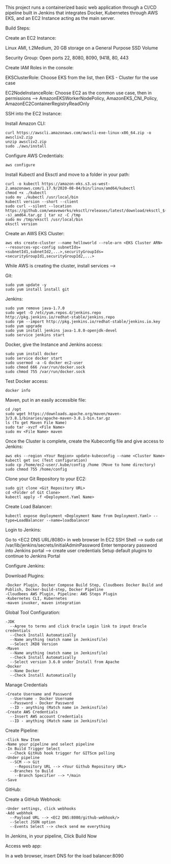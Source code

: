 This project runs a containerized basic web application through a CI/CD pipeline built in Jenkins that integrates Docker, Kubernetes through AWS EKS, and an EC2 Instance acting as the main server.

Build Steps:

Create an EC2 Instance:

  Linux AMI, t.2Medium, 20 GB storage on a General Purpose SSD Volume

  Security Group: Open ports 22, 8080, 8090, 9418, 80, 443
  
Create IAM Roles in the console:

  EKSClusterRole: Choose EKS from the list, then EKS - Cluster for the use case
  
  EC2NodeInstanceRole: Choose EC2 as the common use case, then in permissions --> AmazonEKSWorkerNodePolicy, AmazonEKS_CNI_Policy, AmazonEC2ContainerRegistryReadOnly
  
SSH into the EC2 Instance:

  Install Amazon CLI:
  
    curl https://awscli.amazonaws.com/awscli-exe-linux-x86_64.zip -o awscliv2.zip
    unzip awscliv2.zip
    sudo ./aws/install
    
  Configure AWS Credentials:
    
    aws configure
    
  Install Kubectl and Eksctl and move to a folder in your path:
  
    curl -o kubectl https://amazon-eks.s3.us-west-2.amazonaws.com/1.17.9/2020-08-04/bin/linux/amd64/kubectl
    chmod +x ./kubectl
    sudo mv ./kubectl /usr/local/bin
    kubectl version --short --client
    sudo curl --silent --location https://github.com/weaveworks/eksctl/releases/latest/download/eksctl_$(uname -s)_amd64.tar.gz | tar xz -C /tmp
    sudo mv /tmp/eksctl /usr/local/bin
    eksctl version
    
  Create an AWS EKS Cluster:
  
    aws eks create-cluster --name helloworld --role-arn <EKS Cluster ARN> --resources-vpc-config subnetIds=<subnetId1,subnetId2,...>,securityGroupIds=<securityGroupId1,securityGroupId2,...>
    
  While AWS is creating the cluster, install services -->
  
  Git:
  
    sudo yum update -y
    sudo yum install install git
    
  Jenkins:
  
    sudo yum remove java-1.7.0
    sudo wget -O /etc/yum.repos.d/jenkins.repo http://pkg.jenkins.io/redhat-stable/jenkins.repo
    sudo rpm --import http://pkg.jenkins.io/redhat-stable/jenkins.io.key
    sudo yum upgrade
    sudo yum install jenkins java-1.8.0-openjdk-devel
    sudo service jenkins start
    
  Docker, give the Instance and Jenkins access:
  
    sudo yum install docker
    sudo service docker start
    sudo usermod -a -G docker ec2-user
    sudo chmod 666 /var/run/docker.sock
    sudo chmod 755 /var/run/docker.sock
    
  Test Docker access:
  
    docker info
    
  Maven, put in an easily accessible file:
  
    cd /opt
    sudo wget https://downloads.apache.org/maven/maven-3/3.8.1/binaries/apache-maven-3.8.1-bin.tar.gz
    ls (To get Maven File Name)
    sudo tar -xvzf <File Name>
    sudo mv <File Name> maven
    
  Once the Cluster is complete, create the Kubeconfig file and give access to Jenkins:
  
    aws eks --region <Your Region> update-kubeconfig --name <Cluster Name>
    kubectl get svc (Test configuration)
    sudo cp /home/ec2-user/.kube/config /home (Move to home directory)
    sudo chmod 755 /home/config
    
  Clone your Git Repository to your EC2:
  
    sudo git clone <Git Repository URL>
    cd <Folder of Git Clone>
    kubectl apply -f <Deployment.Yaml Name>
    
  Create Load Balancer:
  
    kubectl expose deployment <Deployment Name from Deployment.Yaml> --type=LoadBalancer --name=loadbalancer
    
Login to Jenkins:
  
  Go to <EC2 DNS URL/8080> in web browser
  In EC2 SSH Shell -->
    sudo cat /var/lib/jenkins/secrets/initialAdminPassword
  Enter temporary password into Jenkins portal --> create user credentials
  Setup default plugins to continue to Jenkins Portal
    
Configure Jenkins:

  Download Plugins:
  
    -Docker Plugin, Docker Compose Build Step, Cloudbees Docker Build and Publish, Docker-build-step, Docker Pipeline
    -Cloudbees AWS Plugin, Pipeline: AWS Steps Plugin
    -Kubernetes CLI, Kubernetes
    -maven invoker, maven integration
    
  Global Tool Configuration:
  
    -JDK
      --Agree to terms and click Oracle Login link to input Oracle credentials
      --Check Install Automatically
      --Name anything (match name in Jenkinsfile)
      --Select JKD8 Version
    -Maven
      --Name anything (match name in Jenkinsfile)
      --Check Install Automatically
      --Select version 3.6.0 under Install from Apache
    -Docker
      --Name Docker
      --Check Install Automatically
      
  Manage Credentials
  
    -Create Username and Password
      --Username - Docker Username
      --Password - Docker Password
      --ID - anything (Match name in Jenkinsfile)
    -Create AWS Credentials
      --Insert AWS account Credentials
      --ID - anything (Match name in Jenkinsfile)
      
  Create Pipeline:
  
    -Click New Item
    -Name your pipeline and select pipeline
    -In Build Trigger Select
      --Check GitHub hook trigger for GITScm polling
    -Under pipeline
      --SCM --> Git
        --Repository URL --> <Your Github Repository URL>
      --Branches to Build
        --Branch Specifier --> */main
    -Save

GitHub:

  Create a GitHub Webhook:
  
    -Under settings, click webhooks
    -Add webhhok
      --Payload URL --> <EC2 DNS:8080/github-webhook/>
      --Select JSON option
      --Events Select --> check send me everything
      
     
In Jenkins, in your pipeline, Click Build Now

Access web app:

  In a web browser, insert DNS for the load balancer:8090
